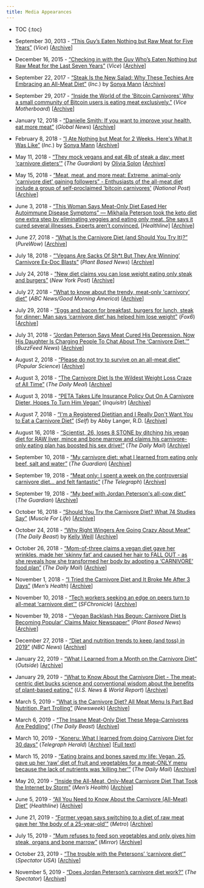 ```yaml
---
title: Media Appearances
---
```


* TOC
{:toc}

* September 30, 2013 - [“This Guy’s Eaten Nothing but Raw Meat for Five Years”](https://www.vice.com/en_us/article/nnqw3q/this-guy-has-eaten-nothing-but-raw-meat-for-five-years) (_Vice_) [[Archive](https://web.archive.org/web/20181224213811/https://www.vice.com/en_us/article/nnqw3q/this-guy-has-eaten-nothing-but-raw-meat-for-five-years)]

* December 16, 2015 - [“Checking in with the Guy Who’s Eaten Nothing but Raw Meat for the Last Seven Years”](https://www.vice.com/en_us/article/avyqjg/its-now-seven-years-since-this-guy-ate-anything-besides-raw-meat) (_Vice_) [[Archive](https://web.archive.org/web/20180705003436/https://www.vice.com/en_us/article/avyqjg/its-now-seven-years-since-this-guy-ate-anything-besides-raw-meat)]

* September 22, 2017 - [“Steak Is the New Salad: Why These Techies Are Embracing an All-Meat Diet”](https://www.inc.com/sonya-mann/bitcoin-carnivores.html) (_Inc._) by [Sonya Mann](https://www.twitter.com/sonyaellenmann) [[Archive](https://web.archive.org/web/20181005220151/https://www.inc.com/sonya-mann/bitcoin-carnivores.html)]

* September 29, 2017 - [“Inside the World of the 'Bitcoin Carnivores' Why a small community of Bitcoin users is eating meat exclusively.”](https://motherboard.vice.com/en_us/article/ne74nw/inside-the-world-of-the-bitcoin-carnivores) (_Vice Motherboard_) [[Archive](https://archive.fo/9Akhe)]

* January 12, 2018 - [“Danielle Smith: If you want to improve your health, eat more meat”](https://globalnews.ca/news/3961519/danielle-smith-if-you-want-to-improve-your-health-eat-more-meat/) (_Global News_) [[Archive](https://web.archive.org/web/20180615023843/https://globalnews.ca/news/3961519/danielle-smith-if-you-want-to-improve-your-health-eat-more-meat/)]

* February 8, 2018 - [“I Ate Nothing but Meat for 2 Weeks. Here's What It Was Like”](https://www.inc.com/sonya-mann/carnivory-zero-carb-experiment.html) (_Inc._) by [Sonya Mann](https://www.twitter.com/sonyaellenmann) [[Archive](https://web.archive.org/web/20190103155757/https://www.inc.com/sonya-mann/carnivory-zero-carb-experiment.html)]

* May 11, 2018 - [“They mock vegans and eat 4lb of steak a day: meet ‘carnivore dieters’”](https://www.theguardian.com/lifeandstyle/2018/may/11/the-carnivore-diet-all-meat-health-benefits-dangers) (_The Guardian_) by [Olivia Solon](https://twitter.com/oliviasolon) [[Archive](https://web.archive.org/web/20190313215223/https://www.theguardian.com/lifeandstyle/2018/may/11/the-carnivore-diet-all-meat-health-benefits-dangers)]

* May 15, 2018 - [“Meat, meat, and more meat: Extreme, animal-only 'carnivore diet' gaining followers” - Enthusiasts of the all-meat diet include a group of self-proclaimed 'bitcoin carnivores'](https://nationalpost.com/life/food/meat-meat-and-more-meat-extreme-animal-only-carnivore-diet-gaining-followers) (_National Post_) [[Archive](https://archive.fo/pkXMa)]

* June 3, 2018 - [“This Woman Says Meat-Only Diet Eased Her Autoimmune Disease Symptoms” — Mikhaila Peterson took the keto diet one extra step by eliminating veggies and eating only meat. She says it cured several illnesses. Experts aren’t convinced.](https://www.healthline.com/health-news/meat-only-diet-eased-autoimmune-disease-symptoms) [_Healthline_] [[Archive](https://web.archive.org/web/20180607103602/https://www.healthline.com/health-news/meat-only-diet-eased-autoimmune-disease-symptoms)]

* June 27, 2018 - [“What Is the Carnivore Diet (and Should You Try It)?”](https://www.purewow.com/wellness/carnivore-diet) (_PureWow_) [[Archive](https://web.archive.org/web/20190323125811/https://www.purewow.com/wellness/carnivore-diet)]

* July 18, 2018 - [“‘Vegans Are Sacks Of Sh\*t But They Are Winning’ Carnivore Ex-Doc Blasts”](https://www.plantbasednews.org/post/fight-vegan-agenda-if-you-love-your-kids) (_Plant Based News_) [[Archive](https://web.archive.org/web/20190323130625/https://www.plantbasednews.org/post/fight-vegan-agenda-if-you-love-your-kids)]

* July 24, 2018 - [“New diet claims you can lose weight eating only steak and burgers”](https://nypost.com/2018/07/24/new-diet-claims-you-can-lose-weight-eating-only-steak-and-burgers/) (_New York Post_) [[Archive](https://web.archive.org/web/20190308131913/https://nypost.com/2018/07/24/new-diet-claims-you-can-lose-weight-eating-only-steak-and-burgers/)]

* July 27, 2018 - [“What to know about the trendy, meat-only 'carnivory' diet”](https://abcnews.go.com/GMA/Wellness/trendy-meat-carnivory-diet/story?id=56856367) (_ABC News/Good Morning America_) [[Archive](https://web.archive.org/web/20180803092117/https://abcnews.go.com/GMA/Wellness/trendy-meat-carnivory-diet/story?id=56856367)]

* July 29, 2018 - [“Eggs and bacon for breakfast, burgers for lunch, steak for dinner: Man says ‘carnivore diet’ has helped him lose weight”](https://fox6now.com/2018/07/29/eggs-and-bacon-for-breakfast-burgers-for-lunch-steak-for-dinner-man-says-carnivore-diet-has-helped-him-lose-weight/) (_Fox6_) [[Archive](https://web.archive.org/web/20180730050204/https://fox6now.com/2018/07/29/eggs-and-bacon-for-breakfast-burgers-for-lunch-steak-for-dinner-man-says-carnivore-diet-has-helped-him-lose-weight/)]

* July 31, 2018 - [“Jordan Peterson Says Meat Cured His Depression. Now His Daughter Is Charging People To Chat About The ‘Carnivore Diet.’”](https://www.buzzfeednews.com/article/stephaniemlee/jordan-peterson-daughter-mikhaila-meat-carnivore-diet) (_BuzzFeed News_) [[Archive](https://web.archive.org/web/20190220065456/https://www.buzzfeednews.com/article/stephaniemlee/jordan-peterson-daughter-mikhaila-meat-carnivore-diet)]

* August 2, 2018 - [“Please do not try to survive on an all-meat diet”](https://www.popsci.com/carnivore-all-meat-diet) (_Popular Science_) [[Archive](https://web.archive.org/web/20180802134547/https://www.popsci.com/carnivore-all-meat-diet)]

* August 3, 2018 - [“The Carnivore Diet Is the Wildest Weight Loss Craze of All Time”](https://www.thedailymeal.com/healthy-eating/carnivore-diet-wildest-weight-loss-craze/080318) (_The Daily Meal_) [[Archive](https://web.archive.org/web/20181219164031/https://www.thedailymeal.com/healthy-eating/carnivore-diet-wildest-weight-loss-craze/080318)]

* August 3, 2018 - [“PETA Takes Life Insurance Policy Out On A Carnivore Dieter, Hopes To Turn Him Vegan”](https://www.inquisitr.com/5014032/peta-takes-life-insurance-policy-out-on-a-carnivore-dieter-hopes-to-turn-him-vegan/) (_Inquisitr_) [[Archive](https://web.archive.org/web/20180804111025/https://www.inquisitr.com/5014032/peta-takes-life-insurance-policy-out-on-a-carnivore-dieter-hopes-to-turn-him-vegan/)]

* August 7, 2018 - [“I'm a Registered Dietitian and I Really Don't Want You to Eat a Carnivore Diet”](https://www.self.com/story/im-a-registered-dietitian-and-i-really-dont-want-you-to-eat-a-carnivore-diet) (_Self_) by Abby Langer, R.D. [[Archive](https://web.archive.org/web20190123035309/http://www.self.com/story/im-a-registered-dietitian-and-i-really-dont-want-you-to-eat-a-carnivore-diet)]

* August 16, 2018 - [“Scientist, 26, loses 8 STONE by ditching his vegan diet for RAW liver, mince and bone marrow and claims his carnivore-only eating plan has boosted his sex drive!”](https://www.dailymail.co.uk/health/article-6066475/Former-obese-vegan-eats-raw-liver-mince-bone-marrow.html) (_The Daily Mail_) [[Archive](https://web.archive.org/web/20190323152951/https://www.dailymail.co.uk/health/article-6066475/Former-obese-vegan-eats-raw-liver-mince-bone-marrow.html)]

* September 10, 2018 - [“My carnivore diet: what I learned from eating only beef, salt and water”](https://www.theguardian.com/food/2018/sep/10/my-carnivore-diet-jordan-peterson-beef) (_The Guardian_) [[Archive](https://web.archive.org/web/20180911040155/https://www.theguardian.com/food/2018/sep/10/my-carnivore-diet-jordan-peterson-beef)]

* September 19, 2018 - [“Meat only: I spent a week on the controversial carnivore diet... and felt fantastic”](https://www.telegraph.co.uk/health-fitness/nutrition/meat-spent-week-controversial-carnivore-diet-felt-fantastic/) (_The Telegraph_) [[Archive](https://web.archive.org/web/20190110195544/https://www.telegraph.co.uk/health-fitness/nutrition/meat-spent-week-controversial-carnivore-diet-felt-fantastic/)]

* September 19, 2018 - [“My beef with Jordan Peterson's all-cow diet”](https://www.theguardian.com/commentisfree/2018/sep/19/my-beef-with-jordan-petersons-all-cow-diet) (_The Guardian_) [[Archive](https://web.archive.org/web/20180919171524/https://www.theguardian.com/commentisfree/2018/sep/19/my-beef-with-jordan-petersons-all-cow-diet)]

* October 16, 2018 - [“Should You Try the Carnivore Diet? What 74 Studies Say”](https://www.muscleforlife.com/carnivore-diet/) (_Muscle For Life_) [[Archive](https://web.archive.org/web/20190323151359/https://www.muscleforlife.com/carnivore-diet/)]

* October 24, 2018 - [“Why Right Wingers Are Going Crazy About Meat”](https://www.thedailybeast.com/why-right-wingers-are-going-crazy-about-meat) (_The Daily Beast_) by [Kelly Weill](https://twitter.com/KELLYWEILL) [[Archive](https://web.archive.org/web/20180826013122/https://www.thedailybeast.com/why-right-wingers-are-going-crazy-about-meat)]

* October 26, 2018 - [“Mom-of-three claims a vegan diet gave her wrinkles, made her ‘skinny fat’ and caused her hair to FALL OUT - as she reveals how she transformed her body by adopting a ‘CARNIVORE’ food plan”](https://www.dailymail.co.uk/femail/article-6329445/Mother-three-adopts-carnivore-diet-vegan-six-years-gave-wrinkles.html) (_The Daily Mail_) [[Archive](https://web.archive.org/web/20190323153127/https://www.dailymail.co.uk/femail/article-6329445/Mother-three-adopts-carnivore-diet-vegan-six-years-gave-wrinkles.html)]

* November 1, 2018 - [“I Tried the Carnivore Diet and It Broke Me After 3 Days”](https://www.menshealth.com/nutrition/a24488031/carnivore-diet-results/) (_Men’s Health_) [[Archive](https://web.archive.org/web/20190102210146/https://www.menshealth.com/nutrition/a24488031/carnivore-diet-results/)]

* November 10, 2018 - [“Tech workers seeking an edge on peers turn to all-meat ‘carnivore diet’”](https://www.sfchronicle.com/business/article/Tech-workers-seeking-an-edge-on-their-peers-do-an-13377065.php) (_SFChronicle_) [[Archive](https://web.archive.org/web/20181111022023/https://www.sfchronicle.com/business/article/Tech-workers-seeking-an-edge-on-their-peers-do-an-13377065.php)]

* November 19, 2018 - [“'Vegan Backlash Has Begun: Carnivore Diet Is Becoming Popular' Claims Major Newspaper”](https://www.plantbasednews.org/post/vegan-backlash-carnivore-diet-popular) (_Plant Based News_) [[Archive](https://web.archive.org/web/20190323150926/https://www.plantbasednews.org/post/vegan-backlash-carnivore-diet-popular)]

* December 27, 2018 - [“Diet and nutrition trends to keep (and toss) in 2019”](https://www.nbcnews.com/better/pop-culture/diet-nutrition-trends-keep-toss-2019-ncna952286) (_NBC News_) [[Archive](https://web.archive.org/web/20190319144902/https://www.nbcnews.com/better/pop-culture/diet-nutrition-trends-keep-toss-2019-ncna952286)]

* January 22, 2019 - [“What I Learned from a Month on the Carnivore Diet”](https://www.outsideonline.com/2382501/shawn-baker-carnivore-diet-test) (_Outside_) [[Archive](https://web.archive.org/web/20190203105806/https://www.outsideonline.com/2382501/shawn-baker-carnivore-diet-test)]

* January 29, 2019 - [“What to Know About the Carnivore Diet - The meat-centric diet bucks science and conventional wisdom about the benefits of plant-based eating.”](https://health.usnews.com/wellness/food/articles/2019-01-29/what-is-the-carnivore-diet) (_U.S. News & World Report_) [[Archive](https://web.archive.org/web/20190322143858/https://health.usnews.com/wellness/food/articles/2019-01-29/what-is-the-carnivore-diet)]

* March 5, 2019 - [“What is the Carnivore Diet? All Meat Menu Is Part Bad Nutrition, Part Trolling”](https://www.newsweek.com/carnivore-diet-what-meat-menu-eggs-keto-jordan-peterson-zero-carb-plan-1352342) (_Newsweek_) [[Archive](https://web.archive.org/web/20190322185846/https://www.newsweek.com/carnivore-diet-what-meat-menu-eggs-keto-jordan-peterson-zero-carb-plan-1352342)]

* March 6, 2019 - [“The Insane Meat-Only Diet These Mega-Carnivores Are Peddling”](https://www.thedailybeast.com/the-insane-meat-only-diet-these-mega-carnivores-are-peddling) (_The Daily Beast_) [[Archive](https://web.archive.org/web/20190323151626/https://www.thedailybeast.com/the-insane-meat-only-diet-these-mega-carnivores-are-peddling)]

* March 10, 2019 - [“Koneru: What I learned from doing Carnivore Diet for 30 days”](http://www.telegraphherald.com/news/features/article_95e029a8-cb9d-5e6a-b042-a477364393b8.html) (_Telegraph Herald_) [[Archive](https://web.archive.org/web/20190323152557/http://www.telegraphherald.com/news/features/article_95e029a8-cb9d-5e6a-b042-a477364393b8.html)] [[Full text](https://www.reddit.com/r/KetoNews/comments/b4g4zq/oncologist_tries_the_carnivore_diet_for_30_days/)]

* March 15, 2019 - [“Eating brains and bones saved my life: Vegan, 25, gave up her ‘raw’ diet of fruit and vegetables for a meat-ONLY menu because the lack of nutrients was ‘killing her’”](https://www.dailymail.co.uk/health/article-6812893/Eating-bones-brains-saved-Vegan-gave-plant-based-diet-killing-her.html) (_The Daily Mail_) [[Archive](https://web.archive.org/web/20190323150650/https://www.dailymail.co.uk/health/article-6812893/Eating-bones-brains-saved-Vegan-gave-plant-based-diet-killing-her.html)]

* May 20, 2019 - [“Inside the All-Meat, Only-Meat Carnivore Diet That Took the Internet by Storm”](https://www.menshealth.com/nutrition/a27405997/carnviore-diet-plan/) (_Men’s Health_) [[Archive](http://web.archive.org/web/20190520213429/https://www.menshealth.com/nutrition/a27405997/carnviore-diet-plan/)]

* June 5, 2019 - [“All You Need to Know About the Carnivore (All-Meat) Diet”](https://www.healthline.com/nutrition/carnivore-diet) (_Healthline_) [[Archive](http://web.archive.org/web/20190607123140/https://www.healthline.com/nutrition/carnivore-diet)]

* June 21, 2019 - [“Former vegan says switching to a diet of raw meat gave her ‘the body of a 25-year-old’”](https://metro.co.uk/2019/06/21/former-vegan-says-switching-diet-raw-meat-gave-body-25-year-old-10023893/) (_Metro_) [[Archive](http://web.archive.org/web/20190622145434/https://metro.co.uk/2019/06/21/former-vegan-says-switching-diet-raw-meat-gave-body-25-year-old-10023893/)]

* July 15, 2019 - [“Mum refuses to feed son vegetables and only gives him steak, organs and bone marrow”](https://www.mirror.co.uk/news/world-news/mum-refuses-feed-son-vegetables-18211953) (_Mirror_) [[Archive](http://web.archive.org/web/20190715145848/https://www.mirror.co.uk/news/world-news/mum-refuses-feed-son-vegetables-18211953)]

* October 23, 2019 - [“The trouble with the Petersons’ ‘carnivore diet’”](https://spectator.us/trouble-carnivore-diet-mikhaila-peterson/) (_Spectator USA_) [[Archive](http://archive.fo/Ib6j3)]

* November 5, 2019 - [“Does Jordan Peterson’s carnivore diet work?”](https://life.spectator.co.uk/articles/does-jordan-petersons-carnivore-diet-work/) (_The Spectator_) [[Archive](http://web.archive.org/web/20191106131125/https://life.spectator.co.uk/articles/does-jordan-petersons-carnivore-diet-work/)]
